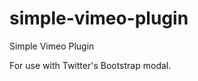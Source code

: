 simple-vimeo-plugin
===================

Simple Vimeo Plugin

For use with Twitter's Bootstrap modal.

